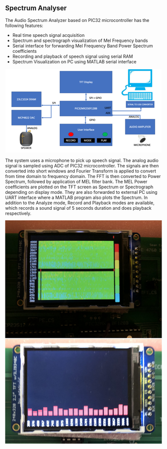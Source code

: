 
Spectrum Analyser
-----------------

The Audio Spectrum Analyzer based on PIC32 microcontroller has the following features:

*   Real time speech signal acquisition
*   Spectrum and spectrograph visualization of Mel Frequency bands
*   Serial interface for forwarding Mel Frequency Band Power Spectrum coefficients
*   Recording and playback of speech signal using serial RAM
*   Spectrum Visualization on PC using MATLAB serial interface

![Block Diagram](https://github.com/vv258/Spectrum-Analyser/blob/master/images/1.png)


The system uses a microphone to pick up speech signal. The analog audio signal is sampled using ADC of PIC32 microcontroller. The signals are then converted into short windows and Fourier Transform is applied to convert from time domain to frequency domain. The FFT is then converted to Power Spectrum, followed by application of MEL filter bank. The MEL Power coefficients are plotted on the TFT screen as Spectrum or Spectrograph depending on display mode. They are also forwarded to external PC using UART interface where a MATLAB program also plots the Spectrum. In addition to the Analyze mode, Record and Playback modes are available, which records a sound signal of 5 seconds duration and does playback respectively.

![Spectrum](https://github.com/vv258/Spectrum-Analyser/blob/master/images/3.png)
![Spectrograph](https://github.com/vv258/Spectrum-Analyser/blob/master/images/4.png)
